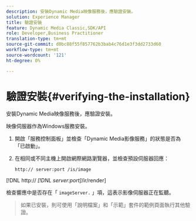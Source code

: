 ```yaml
---
description: 安裝Dynamic Media映像服務後，應驗證安裝。
solution: Experience Manager
title: 驗證安裝
feature: Dynamic Media Classic,SDK/API
role: Developer,Business Practitioner
translation-type: tm+mt
source-git-commit: d0bc88f55f857762b3bab4c76d1e3f3dd2733d60
workflow-type: tm+mt
source-wordcount: '121'
ht-degree: 0%

---
```



# 驗證安裝{#verifying-the-installation}

安裝Dynamic Media映像服務後，應驗證安裝。

映像伺服器作為Windows服務安裝。

1. 開啟「服務控制面板」並檢查「Dynamic Media影像服務」的狀態是否為「已啟動」。
1. 在相同或不同主機上開啟網際網路瀏覽器，並檢查預設伺服器回應：

   `http:// server:port /is/image`

[!DNL http:// *[!DNL server:port]*/ir/render]

檢查響應中是否存在「 `imageServer.` 」項，這表示影像伺服器正在監聽。
>如果已安裝，則可使用「說明檔案」和「示範」套件的範例頁面執行其他驗證。

